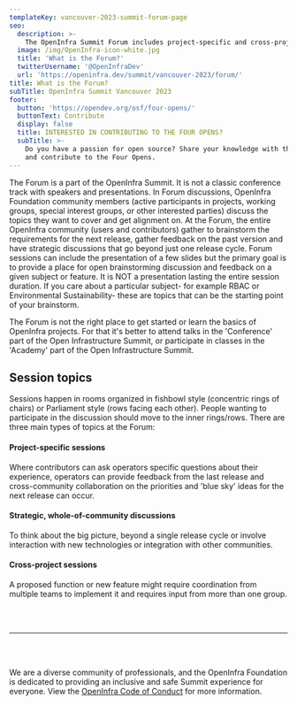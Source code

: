 ```yaml
---
templateKey: vancouver-2023-summit-forum-page
seo:
  description: >-
    The OpenInfra Summit Forum includes project-specific and cross-project sessions, and community discussions.
  image: /img/OpenInfra-icon-white.jpg
  title: 'What is the Forum?'
  twitterUsername: '@OpenInfraDev'
  url: 'https://openinfra.dev/summit/vancouver-2023/forum/'
title: What is the Forum?
subTitle: OpenInfra Summit Vancouver 2023
footer:
  button: 'https://opendev.org/osf/four-opens/'
  buttonText: Contribute
  display: false
  title: INTERESTED IN CONTRIBUTING TO THE FOUR OPENS?
  subTitle: >-
    Do you have a passion for open source? Share your knowledge with the world
    and contribute to the Four Opens.
---
```

The Forum is a part of the OpenInfra Summit. It is not a classic conference track with speakers and presentations. In Forum discussions, OpenInfra Foundation community members (active participants in projects, working groups, special interest groups, or other interested parties) discuss the topics they want to cover and get alignment on.
At the Forum, the entire OpenInfra community (users and contributors) gather to brainstorm the requirements for the next release, gather feedback on the past version and have strategic discussions that go beyond just one release cycle. 
Forum sessions can include the presentation of a few slides but the primary goal is to provide a place for open brainstorming discussion and feedback on a given subject or feature. It is NOT a presentation lasting the entire session duration. If you care about a particular subject- for example RBAC or Environmental Sustainability- these are topics that can be the starting point of your brainstorm.

The Forum is not the right place to get started or learn the basics of OpenInfra projects. For that it's better to attend talks in the 'Conference' part of the Open Infrastructure Summit, or participate in classes in the 'Academy' part of the Open Infrastructure Summit.

## Session topics

Sessions happen in rooms organized in fishbowl style (concentric rings of chairs) or Parliament style (rows facing each other). People wanting to participate in the discussion should move to the inner rings/rows. There are three main types of topics at the Forum:


#### Project-specific sessions

Where contributors can ask operators specific questions about their experience, operators can provide feedback from the last release and cross-community collaboration on the priorities and 'blue sky' ideas for the next release can occur.

#### Strategic, whole-of-community discussions

To think about the big picture, beyond a single release cycle or involve interaction with new technologies or integration with other communities.

#### Cross-project sessions

A proposed function or new feature might require coordination from multiple teams to implement it and requires input from more than one group.


<br />
<br />

----

<br />
<br />

We are a diverse community of professionals, and the OpenInfra Foundation is dedicated to providing an inclusive and safe Summit experience for everyone. View the [OpenInfra Code of Conduct](/legal/code-of-conduct) for more information.
